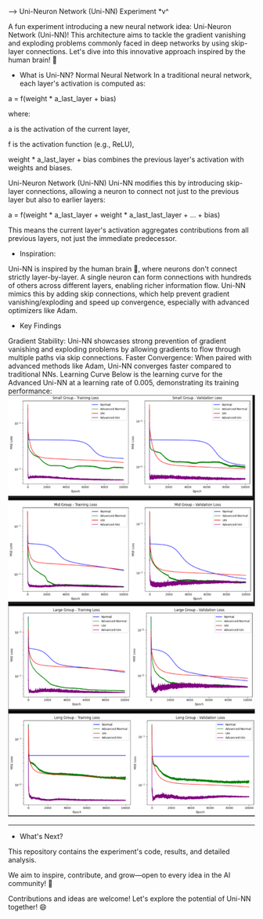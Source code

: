 --> Uni-Neuron Network (Uni-NN) Experiment  *v^

A fun experiment introducing a new neural network idea: Uni-Neuron Network (Uni-NN)! This architecture aims to tackle the gradient vanishing and exploding problems commonly faced in deep networks by using skip-layer connections. Let's dive into this innovative approach inspired by the human brain! 🚀



* What is Uni-NN?
Normal Neural Network
In a traditional neural network, each layer's activation is computed as:

a = f(weight * a_last_layer + bias)

where:

a is the activation of the current layer,

f is the activation function (e.g., ReLU),

weight * a_last_layer + bias combines the previous layer's activation with weights and biases.


Uni-Neuron Network (Uni-NN)
Uni-NN modifies this by introducing skip-layer connections, allowing a neuron to connect not just to the previous layer but also to earlier layers:

a = f(weight * a_last_layer + weight * a_last_last_layer + ... + bias)

This means the current layer's activation aggregates contributions from all previous layers, not just the immediate predecessor.



* Inspiration: 

Uni-NN is inspired by the human brain 🧠, where neurons don't connect strictly layer-by-layer. A single neuron can form connections with hundreds of others across different layers, enabling richer information flow. Uni-NN mimics this by adding skip connections, which help prevent gradient vanishing/exploding and speed up convergence, especially with advanced optimizers like Adam.



* Key Findings

Gradient Stability: Uni-NN showcases strong prevention of gradient vanishing and exploding problems by allowing gradients to flow through multiple paths via skip connections.
Faster Convergence: When paired with advanced methods like Adam, Uni-NN converges faster compared to traditional NNs.
Learning Curve
Below is the learning curve for the Advanced Uni-NN at a learning rate of 0.005, demonstrating its training performance:
![Adv uni-NN LR 0.0025](images/uni-NN_lr=0.0025.jpg)

-----

* What's Next?

This repository contains the experiment's code, results, and detailed analysis. 

We aim to inspire, contribute, and grow—open to every idea in the AI community! 🌟

Contributions and ideas are welcome! Let's explore the potential of Uni-NN together! 😄
